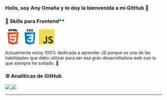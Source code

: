 ### Holis, soy Any Omaña y te doy la bienvenida a mi GitHub 💖

### 🚀 Skills para Frontend**

<code><img height="50" src="https://raw.githubusercontent.com/github/explore/80688e429a7d4ef2fca1e82350fe8e3517d3494d/topics/html/html.png"></code>
<code><img height="50" src="https://raw.githubusercontent.com/github/explore/80688e429a7d4ef2fca1e82350fe8e3517d3494d/topics/css/css.png"></code>
<code><img height="50" src="https://raw.githubusercontent.com/github/explore/80688e429a7d4ef2fca1e82350fe8e3517d3494d/topics/javascript/javascript.png"></code>

Actualmente estoy 100% dedicada a aprender JS porque es una de las habilidades que debo utilizar para ser esa gran desarrolladora web con la que siempre he soñado. 💖

### ⚙️ Analíticas de GitHub
<p align="">
<a href="https://github.com/iamanyyeei">
  <img height="180em" src="https://github-readme-stats-eight-theta.vercel.app/api?username=iamanyyeei&show_icons=true&theme=algolia&include_all_commits=true&count_private=true"/>
  <img height="180em" src="https://github-readme-stats-eight-theta.vercel.app/api/top-langs/?username=iamanyyeei&layout=compact&langs_count=8&theme=algolia"/>
</a>
</p>
<hr />
